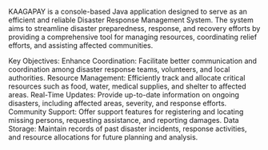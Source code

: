 KAAGAPAY is a console-based Java application designed to serve as an efficient and reliable
Disaster Response Management System. The system aims to streamline disaster preparedness, response, 
and recovery efforts by providing a comprehensive tool for managing resources, 
coordinating relief efforts, and assisting affected communities.

Key Objectives:
Enhance Coordination: Facilitate better communication and coordination among disaster response teams, volunteers, and local authorities.
Resource Management: Efficiently track and allocate critical resources such as food, water, medical supplies, and shelter to affected areas.
Real-Time Updates: Provide up-to-date information on ongoing disasters, including affected areas, severity, and response efforts.
Community Support: Offer support features for registering and locating missing persons, requesting assistance, and reporting damages.
Data Storage: Maintain records of past disaster incidents, response activities, and resource allocations for future planning and analysis.
